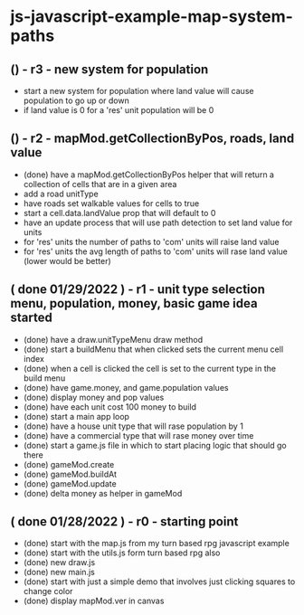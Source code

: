 # js-javascript-example-map-system-paths


<!-- Maintenance -->

<!-- Additional Features -->


<!-- Minimum Viable Product -->

## () - r3 - new system for population
* start a new system for population where land value will cause population to go up or down
* if land value is 0 for a 'res' unit population will be 0

## () - r2 - mapMod.getCollectionByPos, roads, land value
* (done) have a mapMod.getCollectionByPos helper that will return a collection of cells that are in a given area
* add a road unitType
* have roads set walkable values for cells to true
* start a cell.data.landValue prop that will default to 0
* have an update process that will use path detection to set land value for units
* for 'res' units the number of paths to 'com' units will raise land value
* for 'res' units the avg length of paths to 'com' units will rase land value (lower would be better)

## ( done 01/29/2022 ) - r1 - unit type selection menu, population, money, basic game idea started
* (done) have a draw.unitTypeMenu draw method
* (done) start a buildMenu that when clicked sets the current menu cell index
* (done) when a cell is clicked the cell is set to the current type in the build menu
* (done) have game.money, and game.population values
* (done) display money and pop values
* (done) have each unit cost 100 money to build
* (done) start a main app loop
* (done) have a house unit type that will rase population by 1
* (done) have a commercial type that will rase money over time
* (done) start a game.js file in which to start placing logic that should go there
* (done) gameMod.create
* (done) gameMod.buildAt
* (done) gameMod.update
* (done) delta money as helper in gameMod

## ( done 01/28/2022 ) - r0 - starting point
* (done) start with the map.js from my turn based rpg javascript example
* (done) start with the utils.js form turn based rpg also
* (done) new draw.js
* (done) new main.js
* (done) start with just a simple demo that involves just clicking squares to change color
* (done) display mapMod.ver in canvas
